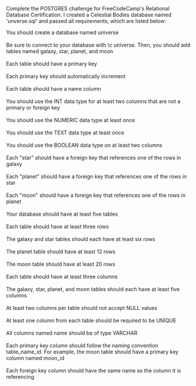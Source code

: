 Complete the POSTGRES challenge for FreeCodeCamp's Relational Database Certification. 
I created a Celestial Bodies database named 'unverse.sql' and passed all requirements, which are listed below:

You should create a database named universe<br>  
Be sure to connect to your database with \c universe. Then, you should add tables named galaxy, star, planet, and moon<br>  
Each table should have a primary key<br>  
Each primary key should automatically increment<br>  
Each table should have a name column<br>  
You should use the INT data type for at least two columns that are not a primary or foreign key<br>  
You should use the NUMERIC data type at least once<br>  
You should use the TEXT data type at least once<br>  
You should use the BOOLEAN data type on at least two columns<br>  
Each "star" should have a foreign key that references one of the rows in galaxy<br>  
Each "planet" should have a foreign key that references one of the rows in star<br>  
Each "moon" should have a foreign key that references one of the rows in planet<br>  
Your database should have at least five tables<br>  
Each table should have at least three rows<br>  
The galaxy and star tables should each have at least six rows<br>  
The planet table should have at least 12 rows<br>  
The moon table should have at least 20 rows<br>  
Each table should have at least three columns<br>  
The galaxy, star, planet, and moon tables should each have at least five columns<br>  
At least two columns per table should not accept NULL values<br>  
At least one column from each table should be required to be UNIQUE<br>  
All columns named name should be of type VARCHAR<br>  
Each primary key column should follow the naming convention table_name_id. For example, the moon table should have a primary key column named moon_id<br>  
Each foreign key column should have the same name as the column it is referencing<br>  

